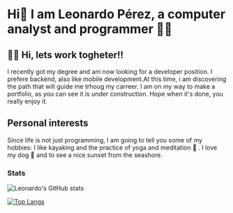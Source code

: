 # Hi👋 I am Leonardo Pérez, a computer analyst and programmer :man_technologist:

## :raising_hand_man: Hi, lets work togheter!!

I recently got my degree and am now looking for a developer position.
I prefere backend, also like mobile development.At this time, i am discovering the path that will guide me trhoug my carreer.
I am on my way to make a portfolio, as you can see it is under construction. Hope when it's done, you really enjoy it.

## Personal interests

Since life is not just programming, I am going to tell you some of my hobbies:
I like kayaking and the practice of yoga and meditation :lotus_position: . I love my dog :dog: and to see a nice sunset from the seashore.

### Stats

![Leonardo's GitHub stats](https://github-readme-stats.vercel.app/api?username=leoperez0782&show_icons=true&theme=gruvbox)


[![Top Langs](https://github-readme-stats.vercel.app/api/top-langs/?username=leoperez0782&layout=compact&theme=gruvbox&show_icons=true)](https://github.com/leoperez0782/github-readme-stats)

